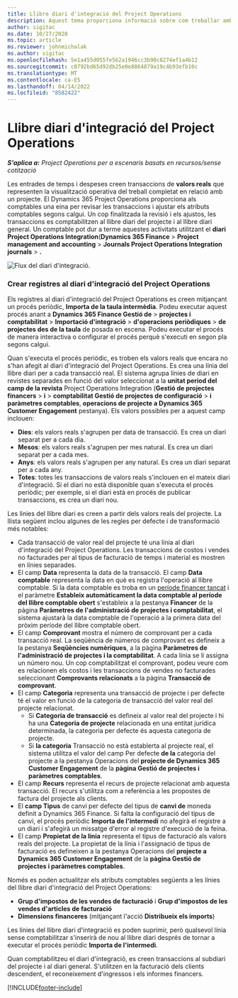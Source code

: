 ```yaml
---
title: Llibre diari d'integració del Project Operations
description: Aquest tema proporciona informació sobre com treballar amb el diari d'integració al Project Operations.
author: sigitac
ms.date: 10/27/2020
ms.topic: article
ms.reviewer: johnmichalak
ms.author: sigitac
ms.openlocfilehash: 5e1a455d055fe562a1946cc3b90c8274ef1a4b12
ms.sourcegitcommit: c0792bd65d92db25e0e8864879a19c4b93efb10c
ms.translationtype: MT
ms.contentlocale: ca-ES
ms.lasthandoff: 04/14/2022
ms.locfileid: "8582422"
---
```

# <a name="integration-journal-in-project-operations"></a>Llibre diari d'integració del Project Operations

_**S'aplica a:** Project Operations per a escenaris basats en recursos/sense cotització_

Les entrades de temps i despeses creen transaccions de **valors reals** que representen la visualització operativa del treball completat en relació amb un projecte. El Dynamics 365 Project Operations proporciona als comptables una eina per revisar les transaccions i ajustar els atributs comptables segons calgui. Un cop finalitzada la revisió i els ajustos, les transaccions es comptabilitzen al llibre diari del projecte i al llibre diari general. Un comptable pot dur a terme aquestes activitats utilitzant el **diari Project Operations Integration**(**Dynamics 365 Finance** > **Project management and accounting** > **Journals Project Operations Integration journals** > **.**

![Flux del diari d'integració.](./media/IntegrationJournal.png)

### <a name="create-records-in-the-project-operations-integration-journal"></a>Crear registres al diari d'integració del Project Operations

Els registres al diari d'integració del Project Operations es creen mitjançant un procés periòdic, **Importa de la taula intermèdia**. Podeu executar aquest procés anant a **Dynamics 365 Finance Gestió de** > **projectes i comptabilitat** > **Importació d'integració** > **d'operacions periòdiques** > **de projectes des de la taula** de posada en escena. Podeu executar el procés de manera interactiva o configurar el procés perquè s'executi en segon pla segons calgui.

Quan s'executa el procés periòdic, es troben els valors reals que encara no s'han afegit al diari d'integració del Project Operations. Es crea una línia del llibre diari per a cada transacció real.
El sistema agrupa línies de diari en revistes separades en funció del valor seleccionat a la **unitat period del camp de la revista** Project Operations Integration (**Gestió de projectes financers** > **i** > **comptabilitat Gestió de projectes de configuració** > **i paràmetres comptables**, **operacions de projecte a Dynamics 365 Customer Engagement** pestanya). Els valors possibles per a aquest camp inclouen:

  - **Dies**: els valors reals s'agrupen per data de transacció. Es crea un diari separat per a cada dia.
  - **Mesos**: els valors reals s'agrupen per mes natural. Es crea un diari separat per a cada mes.
  - **Anys**: els valors reals s'agrupen per any natural. Es crea un diari separat per a cada any.
  - **Totes**: totes les transaccions de valors reals s'inclouen en el mateix diari d'integració. Si el diari no està disponible quan s'executa el procés periòdic; per exemple, si el diari està en procés de publicar transaccions, es crea un diari nou.

Les línies del llibre diari es creen a partir dels valors reals del projecte. La llista següent inclou algunes de les regles per defecte i de transformació més notables:

  - Cada transacció de valor real del projecte té una línia al diari d'integració del Project Operations. Les transaccions de costos i vendes no facturades per al tipus de facturació de temps i material es mostren en línies separades.
  - El camp **Data** representa la data de la transacció. El camp **Data comptable** representa la data en què es registra l'operació al llibre comptable. Si la data comptable es troba en un [període financer tancat](/dynamics365/finance/general-ledger/close-general-ledger-at-period-end) i el paràmetre **Estableix automàticament la data comptable al període del llibre comptable obert** s'estableix a la pestanya **Financer** de la pàgina **Paràmetres de l'administració de projectes i comptabilitat**, el sistema ajustarà la data comptable de l'operació a la primera data del pròxim període del llibre comptable obert.
  - El camp **Comprovant** mostra el número de comprovant per a cada transacció real. La seqüència de números de comprovant es defineix a la pestanya **Seqüències numèriques**, a la pàgina **Paràmetres de l'administració de projectes i la comptabilitat**. A cada línia se li assigna un número nou. Un cop comptabilitzat el comprovant, podeu veure com es relacionen els costos i les transaccions de vendes no facturades seleccionant **Comprovants relacionats** a la pàgina **Transacció de comprovant**.
  - El camp **Categoria** representa una transacció de projecte i per defecte té el valor en funció de la categoria de transacció del valor real del projecte relacionat.
    - Si **Categoria de transacció** es defineix al valor real del projecte i hi ha una **Categoria de projecte** relacionada en una entitat jurídica determinada, la categoria per defecte és aquesta categoria de projecte.
    - Si **la categoria** Transacció no està establerta al projecte real, el sistema utilitza el valor del camp Per defecte **de la** categoria del projecte a la pestanya Operacions del **projecte de Dynamics 365 Customer Engagement** de la **pàgina Gestió de projectes i paràmetres comptables**.
  - El camp **Recurs** representa el recurs de projecte relacionat amb aquesta transacció. El recurs s'utilitza com a referència a les propostes de factura del projecte als clients.
  - El **camp Tipus** de canvi per defecte del tipus de **canvi de** moneda definit a Dynamics 365 Finance. Si falta la configuració del tipus de canvi, el procés periòdic **Importa de l'intermedi** no afegirà el registre a un diari i s'afegirà un missatge d'error al registre d'execució de la feina.
  - El camp **Propietat de la línia** representa el tipus de facturació als valors reals del projecte. La propietat de la línia i l'assignació de tipus de facturació es defineixen a la pestanya Operacions del **projecte a Dynamics 365 Customer Engagement** de la **pàgina Gestió de projectes i paràmetres comptables**.

Només es poden actualitzar els atributs comptables següents a les línies del llibre diari d'integració del Project Operations:

- **Grup d'impostos de les vendes de facturació** i **Grup d'impostos de les vendes d'articles de facturació**
- **Dimensions financeres** (mitjançant l'acció **Distribueix els imports**)

Les línies del llibre diari d'integració es poden suprimir, però qualsevol línia sense comptabilitzar s'inserirà de nou al llibre diari després de tornar a executar el procés periòdic **Importa de l'intermedi**.

Quan comptabilitzeu el diari d'integració, es creen transaccions al subdiari del projecte i al diari general. S'utilitzen en la facturació dels clients descendent, el reconeixement d'ingressos i els informes financers.


[!INCLUDE[footer-include](../includes/footer-banner.md)]
